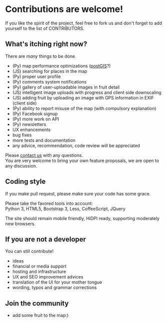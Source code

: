 Contributions are welcome!
==========================

If you like the spirit of the project, feel free to fork us and don't forget to add yourself
to the list of CONTRIBUTORS.

## What's itching right now?

There are _many_ things to be done.

* (Py) map performance optimizations ([postGIS](http://postgis.net/)?) 
* (JS) searching for places in the map
* (Py) proper user profile 
* (Py) comments system notifications
* (Py) gallery of user-uploadable images in fruit detail
* (JS) intelligent image uploads with progress and client side downscaling
* (JS) adding fruit by uploading an image with GPS information in EXIF (client side)
* (Py) ability to report misuse of the map (with compulsory explanation)
* (Py) Facebook signup
* (Py) more work on API
* (Py) newsletters
* UX enhancements
* bug fixes
* more tests and documentation
* any advice, recommendation, code review will be appreciated

Please [contact us](mailto:software@na-ovoce.cz) with any questions.  
You are very welcome to bring your own feature proposals, we are open to any discussion.

## Coding style

If you make pull request, please make sure your code has some grace. 

Please take the favored tools into account:  
Python 3, HTML5, Bootstrap 3, Less, CoffeeScript, JQuery

The site should remain mobile friendly, HiDPI ready, supporting moderately new browsers.

## If you are not a developer

You can still contribute!

* ideas
* financial or media support
* hosting and infrastructure
* UX and SEO improvement advices
* translation of the UI for your mother tongue
* wording, typos and grammar corrections

## Join the community

* add some fruit to the map:)

